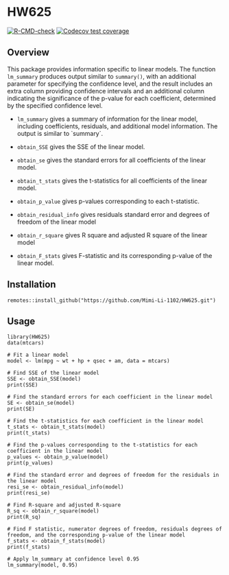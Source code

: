 # HW625

<!-- badges: start -->

[![R-CMD-check](https://github.com/Mimi-Li-1102/HW625/actions/workflows/R-CMD-check.yaml/badge.svg)](https://github.com/Mimi-Li-1102/HW625/actions/workflows/R-CMD-check.yaml) [![Codecov test coverage](https://codecov.io/gh/Mimi-Li-1102/HW625/branch/main/graph/badge.svg)](https://app.codecov.io/gh/Mimi-Li-1102/HW625?branch=main)

<!-- badges: end -->

## Overview

This package provides information specific to linear models. The function `lm_summary` produces output similar to `summary()`, with an additional parameter for specifying the confidence level, and the result includes an extra column providing confidence intervals and an additional column indicating the significance of the p-value for each coefficient, determined by the specified confidence level.

-   `lm_summary` gives a summary of information for the linear model, including coefficients, residuals, and additional model information. The output is similar to \`summary\`.

-   `obtain_SSE` gives the SSE of the linear model.

-   `obtain_se` gives the standard errors for all coefficients of the linear model.

-   `obtain_t_stats` gives the t-statistics for all coefficients of the linear model.

-   `obtain_p_value` gives p-values corresponding to each t-statistic.

-   `obtain_residual_info` gives residuals standard error and degrees of freedom of the linear model

-   `obtain_r_square` gives R square and adjusted R square of the linear model

-   `obtain_F_stats` gives F-statistic and its corresponding p-value of the linear model.

## Installation

```{r}
remotes::install_github("https://github.com/Mimi-Li-1102/HW625.git")
```

## Usage

```{r}
library(HW625)
data(mtcars)

# Fit a linear model
model <- lm(mpg ~ wt + hp + qsec + am, data = mtcars)

# Find SSE of the linear model
SSE <- obtain_SSE(model)
print(SSE)

# Find the standard errors for each coefficient in the linear model
SE <- obtain_se(model)
print(SE)

# Find the t-statistics for each coefficient in the linear model
t_stats <- obtain_t_stats(model)
print(t_stats)

# Find the p-values corresponding to the t-statistics for each coefficient in the linear model
p_values <- obtain_p_value(model)
print(p_values)

# Find the standard error and degrees of freedom for the residuals in the linear model
resi_se <- obtain_residual_info(model)
print(resi_se)

# Find R-square and adjusted R-square
R_sq <- obtain_r_square(model)
print(R_sq)

# Find F statistic, numerator degrees of freedom, residuals degrees of freedom, and the corresponding p-value of the linear model
f_stats <- obtain_f_stats(model)
print(f_stats)

# Apply lm_summary at confidence level 0.95
lm_summary(model, 0.95)
```
